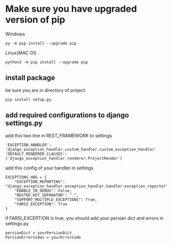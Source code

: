 # Make sure you have upgraded version of pip
Windows
```
py -m pip install --upgrade pip
```

Linux/MAC OS
```
python3 -m pip install --upgrade pip
```

## install package
be sure you are in directory of project
```
pip install setup.py
```

## add required configurations to django settings.py

add this two line in REST_FRAMEWORK to settings

```
'EXCEPTION_HANDLER': 'django_exception_handler.custom_handler.custom_exception_handler'
'DEFAULT_RENDERER_CLASSES': ['django_exception_handler.renderer.ProjectRender']
```

add this config of your handler in settings
```
EXCEPTIONS_HOG = {
    "EXCEPTION_REPORTING": "django_exception_handler.exception_handler.handler.exception_reporter",
    "ENABLE_IN_DEBUG": False,
    "NESTED_KEY_SEPARATOR": ".",
    "SUPPORT_MULTIPLE_EXCEPTIONS": True,
    "FARSI_EXCEPTION": True
}
```

if FARSI_EXCEPTION is true, you should add your persian dict and errors in settings.py
```
persianDict = yourPersianDict
PersianErrorCodes = yourErrorCode
```